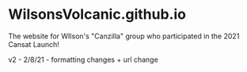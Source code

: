 # WilsonsVolcanic.github.io
The website for WIlson's "Canzilla" group who participated in the 2021 Cansat Launch!

v2 - 2/8/21 - formatting changes + url change
